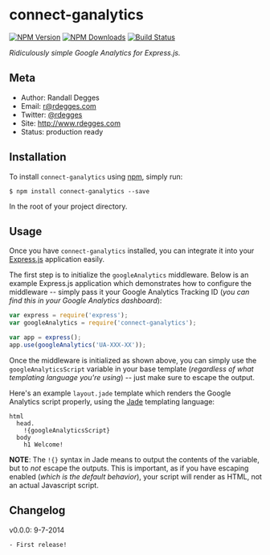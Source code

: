 # connect-ganalytics

[![NPM Version](https://img.shields.io/npm/v/connect-ganalytics.svg?style=flat)](https://npmjs.org/package/connect-ganalytics)
[![NPM Downloads](http://img.shields.io/npm/dm/connect-ganalytics.svg?style=flat)](https://npmjs.org/package/connect-ganalytics)
[![Build Status](https://img.shields.io/travis/rdegges/connect-ganalytics.svg?style=flat)](https://travis-ci.org/rdegges/connect-ganalytics)

*Ridiculously simple Google Analytics for Express.js.*


## Meta

- Author: Randall Degges
- Email: r@rdegges.com
- Twitter: [@rdegges](https://twitter.com/rdegges)
- Site: http://www.rdegges.com
- Status: production ready


## Installation

To install `connect-ganalytics` using [npm](https://www.npmjs.org/), simply run:

```console
$ npm install connect-ganalytics --save
```

In the root of your project directory.


## Usage

Once you have `connect-ganalytics` installed, you can integrate it into your
[Express.js](http://expressjs.com/) application easily.

The first step is to initialize the `googleAnalytics` middleware.  Below is an
example Express.js application which demonstrates how to configure the
middleware -- simply pass it your Google Analytics Tracking ID (*you can find
this in your Google Analytics dashboard*):

```javascript
var express = require('express');
var googleAnalytics = require('connect-ganalytics');

var app = express();
app.use(googleAnalytics('UA-XXX-XX'));
```

Once the middleware is initialized as shown above, you can simply use the
`googleAnalyticsScript` variable in your base template (*regardless of what
templating language you're using*) -- just make sure to escape the output.

Here's an example `layout.jade` template which renders the Google Analytics
script properly, using the [Jade](http://jade-lang.com/) templating language:

```jade
html
  head.
    !{googleAnalyticsScript}
  body
    h1 Welcome!
```

**NOTE**: The `!{}` syntax in Jade means to output the contents of the variable,
but to *not* escape the outputs.  This is important, as if you have escaping
enabled (*which is the default behavior*), your script will render as HTML, not
an actual Javascript script.


## Changelog

v0.0.0: 9-7-2014

    - First release!
